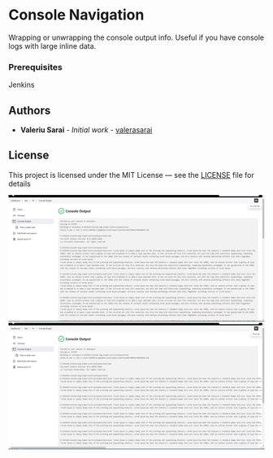 # Console Navigation

Wrapping or unwrapping the console output info. Useful if you have console logs with large inline data.  

[//]: # (## Getting Started)
[//]: # ()
[//]: # (Search for console-log-wraper in the jenkins plugin repository and install it. That's it!)

### Prerequisites

Jenkins

## Authors

* **Valeriu Sarai** - *Initial work* - [valerasarai](https://github.com/valerasarai)

## License

This project is licensed under the MIT License — see the [LICENSE](LICENSE) file for details

![un-wrap-sample](\images\unwrap.png "UN-WRAP")
![wrap-sample](\images\wrap.png "WRAP")
